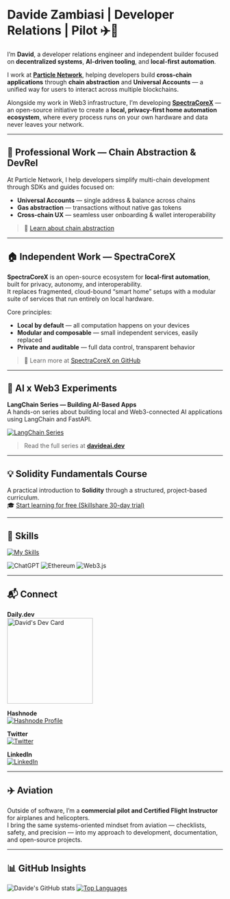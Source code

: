 # Davide Zambiasi | Developer Relations | Pilot ✈️🚁

I’m **David**, a developer relations engineer and independent builder focused on **decentralized systems**, **AI-driven tooling**, and **local-first automation**.

I work at [**Particle Network**](https://particle.network), helping developers build **cross-chain applications** through **chain abstraction** and **Universal Accounts** — a unified way for users to interact across multiple blockchains.

Alongside my work in Web3 infrastructure, I’m developing **[SpectraCoreX](https://github.com/SpectraCoreX)** — an open-source initiative to create a **local, privacy-first home automation ecosystem**, where every process runs on your own hardware and data never leaves your network.

---

## 🧠 Professional Work — Chain Abstraction & DevRel

At Particle Network, I help developers simplify multi-chain development through SDKs and guides focused on:

- **Universal Accounts** — single address & balance across chains  
- **Gas abstraction** — transactions without native gas tokens  
- **Cross-chain UX** — seamless user onboarding & wallet interoperability  

> 📘 [Learn about chain abstraction](https://developers.particle.network/universal-accounts/cha/overview)

---

## 🏠 Independent Work — SpectraCoreX

**SpectraCoreX** is an open-source ecosystem for **local-first automation**, built for privacy, autonomy, and interoperability.  
It replaces fragmented, cloud-bound “smart home” setups with a modular suite of services that run entirely on local hardware.

Core principles:
- **Local by default** — all computation happens on your devices  
- **Modular and composable** — small independent services, easily replaced  
- **Private and auditable** — full data control, transparent behavior  

> 🧩 Learn more at [SpectraCoreX on GitHub](https://github.com/SpectraCoreX)

---

## 🤖 AI x Web3 Experiments

**LangChain Series — Building AI-Based Apps**  
A hands-on series about building local and Web3-connected AI applications using LangChain and FastAPI.  

[![LangChain Series](https://github-production-user-asset-6210df.s3.amazonaws.com/99700157/256859925-445df39c-b094-4dab-83cc-58c2f8f72f3c.png)](https://blog.davideai.dev/series/langchain)
> Read the full series at [**davideai.dev**](https://blog.davideai.dev/series/langchain)

---

## 💡 Solidity Fundamentals Course

A practical introduction to **Solidity** through a structured, project-based curriculum.  
🎓 [Start learning for free (Skillshare 30-day trial)](https://skl.sh/3rvxBpe)

---

## 🧩 Skills

[![My Skills](https://skillicons.dev/icons?i=py,fastapi,js,nodejs,express,html,solidity,next,tailwind,mongodb,postman)](https://skillicons.dev)

![ChatGPT](https://img.shields.io/badge/chatGPT-74aa9c?style=for-the-badge&logo=openai&logoColor=white)
![Ethereum](https://img.shields.io/badge/Ethereum-3C3C3D?style=for-the-badge&logo=Ethereum&logoColor=white)
![Web3.js](https://img.shields.io/badge/web3.js-F16822?style=for-the-badge&logo=web3.js&logoColor=white)

---

## 📬 Connect

**Daily.dev**  
<a href="https://app.daily.dev/Soos3d">
  <img src="https://api.daily.dev/devcards/011e6a554cf24bf994b81e5929123dff.png?r=z38" width="200" alt="David's Dev Card" />
</a>

**Hashnode**  
[![Hashnode Profile](https://img.shields.io/badge/Hashnode-2962FF.svg?style=for-the-badge&logo=Hashnode&logoColor=white)](https://soosweb3.hashnode.dev/)

**Twitter**  
[![Twitter](https://img.shields.io/twitter/url/https/twitter.com/web3Dav3.svg?style=social&label=Follow%20%40web3Dav3)](https://twitter.com/web3Dav3)

**LinkedIn**  
[![LinkedIn](https://img.shields.io/badge/LinkedIn-0077B5?style=for-the-badge&logo=linkedin&logoColor=white)](https://www.linkedin.com/in/davide-zambiasi/)

---

## ✈️ Aviation

Outside of software, I’m a **commercial pilot and Certified Flight Instructor** for airplanes and helicopters.  
I bring the same systems-oriented mindset from aviation — checklists, safety, and precision — into my approach to development, documentation, and open-source projects.

---

## 📊 GitHub Insights

![Davide's GitHub stats](https://github-readme-stats.vercel.app/api?username=soos3d&show_icons=true&theme=gruvbox)
[![Top Languages](https://github-readme-stats.vercel.app/api/top-langs/?username=soos3d&layout=compact&theme=gruvbox)](https://github.com/anuraghazra/github-readme-stats)
